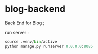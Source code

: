# blog-backend

Back End for Blog ;

run server :

```Python
source .venv/bin/active
python manage.py runserver 0.0.0.0:8085
```

